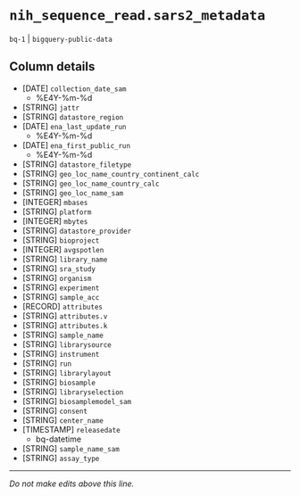 # `nih_sequence_read.sars2_metadata`
`bq-1` | `bigquery-public-data`

## Column details
* [DATE]      `collection_date_sam`
  - %E4Y-%m-%d
* [STRING]    `jattr`
* [STRING]    `datastore_region`
* [DATE]      `ena_last_update_run`
  - %E4Y-%m-%d
* [DATE]      `ena_first_public_run`
  - %E4Y-%m-%d
* [STRING]    `datastore_filetype`
* [STRING]    `geo_loc_name_country_continent_calc`
* [STRING]    `geo_loc_name_country_calc`
* [STRING]    `geo_loc_name_sam`
* [INTEGER]   `mbases`
* [STRING]    `platform`
* [INTEGER]   `mbytes`
* [STRING]    `datastore_provider`
* [STRING]    `bioproject`
* [INTEGER]   `avgspotlen`
* [STRING]    `library_name`
* [STRING]    `sra_study`
* [STRING]    `organism`
* [STRING]    `experiment`
* [STRING]    `sample_acc`
* [RECORD]    `attributes`
* [STRING]    `attributes.v`
* [STRING]    `attributes.k`
* [STRING]    `sample_name`
* [STRING]    `librarysource`
* [STRING]    `instrument`
* [STRING]    `run`
* [STRING]    `librarylayout`
* [STRING]    `biosample`
* [STRING]    `libraryselection`
* [STRING]    `biosamplemodel_sam`
* [STRING]    `consent`
* [STRING]    `center_name`
* [TIMESTAMP] `releasedate`
  - bq-datetime
* [STRING]    `sample_name_sam`
* [STRING]    `assay_type`

-------------------------------------------------------------------------------
*Do not make edits above this line.*
